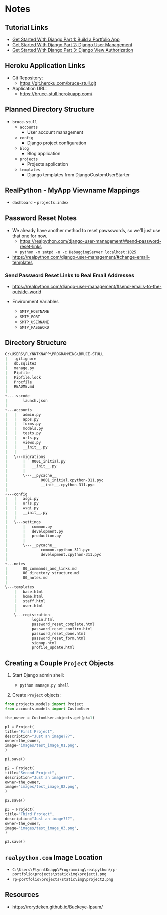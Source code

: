 # Notes

## Tutorial Links

* [Get Started With Django Part 1: Build a Portfolio App](https://realpython.com/get-started-with-django-1/)
* [Get Started With Django Part 2: Django User Management](https://realpython.com/django-user-management/)
* [Get Started With Django Part 3: Django View Authorization](https://realpython.com/django-view-authorization/)

## Heroku Application Links

* Git Repository:
  * <https://git.heroku.com/bruce-stull.git>
* Application URL:
  * <https://bruce-stull.herokuapp.com/>

## Planned Directory Structure

* `bruce-stull`
  * `accounts`
    * User account management
  * `config`
    * Django project configuration
  * `blog`
    * Blog application
  * `projects`
    * Projects application
  * `templates`
    * Django templates from DjangoCustomUserStarter

## RealPython - MyApp Viewname Mappings

* `dashboard` - `projects:index`

## Password Reset Notes

* We already have another method to reset pawsswords, so we'll just use that one for now.
  * <https://realpython.com/django-user-management/#send-password-reset-links>
  * `python -m smtpd -n -c DebuggingServer localhost:1025`
* <https://realpython.com/django-user-management/#change-email-templates>

### Send Password Reset Links to Real Email Addresses

* <https://realpython.com/django-user-management/#send-emails-to-the-outside-world>

* Environment Variables
  * `SMTP_HOSTNAME`
  * `SMTP_PORT`
  * `SMTP_USERNAME`
  * `SMTP_PASSWORD`

## Directory Structure

  ```bash
  C:\USERS\FLYNNTKNAPP\PROGRAMMING\BRUCE-STULL
  |   .gitignore
  |   db.sqlite3
  |   manage.py
  |   Pipfile
  |   Pipfile.lock
  |   Procfile
  |   README.md
  |
  +---.vscode
  |       launch.json
  |
  +---accounts
  |   |   admin.py
  |   |   apps.py
  |   |   forms.py
  |   |   models.py
  |   |   tests.py
  |   |   urls.py
  |   |   views.py
  |   |   __init__.py
  |   |
  |   \---migrations
  |       |   0001_initial.py
  |       |   __init__.py
  |       |
  |       \---__pycache__
  |               0001_initial.cpython-311.pyc
  |               __init__.cpython-311.pyc
  |
  +---config
  |   |   asgi.py
  |   |   urls.py
  |   |   wsgi.py
  |   |   __init__.py
  |   |
  |   \---settings
  |       |   common.py
  |       |   development.py
  |       |   production.py
  |       |
  |       \---__pycache__
  |               common.cpython-311.pyc
  |               development.cpython-311.pyc
  |
  +---notes
  |       00_commands_and_links.md
  |       00_directory_structure.md
  |       00_notes.md
  |
  \---templates
      |   base.html
      |   home.html
      |   staff.html
      |   user.html
      |
      \---registration
              login.html
              password_reset_complete.html
              password_reset_confirm.html
              password_reset_done.html
              password_reset_form.html
              signup.html
              profile_update.html
  ```

## Creating a Couple `Project` Objects

1. Start Django admin shell:

    * `python manage.py shell`

1. Create `Project` objects:

```python
from projects.models import Project
from accounts.models import CustomUser

the_owner = CustomUser.objects.get(pk=1)

p1 = Project(
title="First Project",
description="Just an image???",
owner=the_owner,
image="images/test_image_01.png",
)

p1.save()

p2 = Project(
title="Second Project",
description="Just an image???",
owner=the_owner,
image="images/test_image_02.png",
)

p2.save()

p3 = Project(
title="Third Project",
description="Just an image???",
owner=the_owner,
image="images/test_image_03.png",
)

p3.save()
```

## `realpython.com` Image Location

* `C:\Users\FlynntKnapp\Programming\realpython\rp-portfolio\projects\static\img\project1.png`
* `rp-portfolio\projects\static\img\project2.png`

## Resources

* <https://rorydeken.github.io/Buckeye-Ipsum/>
